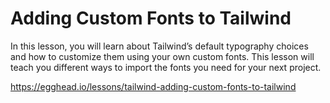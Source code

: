 # Adding Custom Fonts to Tailwind

In this lesson, you will learn about Tailwind’s default typography choices and how to customize them using your own custom fonts. This lesson will teach you different ways to import the fonts you need for your next project.

https://egghead.io/lessons/tailwind-adding-custom-fonts-to-tailwind
